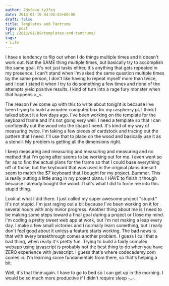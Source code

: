 ```yaml
---
author: 2dsteve_ty3fxq
date: 2013-01-10 04:08:53+00:00
draft: false
title: Templates and Tantrums
type: post
url: /2013/01/09/templates-and-tantrums/
tags:
- Life
---
```


I have a tendency to flip out when I do things multiple times and it doesn't work out. Not the SAME thing multiple times, but basically try to accomplish the same goal. It's not just tasks either, it's anything that gets repeated in my presence. I can't stand when I'm asked the same question multiple times by the same person, I don't like having to repeat myself more than twice, and I can't stand it when I try to do something a few times and none of the attempts yield positive results. I kind of turn into a rage fury monster when that happens >_<.<!-- more -->

The reason I've come up with this to write about tonight is because I've been trying to build a wooden computer box for my raspberry pi. I think I talked about it a few days ago. I've been working on the template for the keyboard frame and it's not going very well. I need a template so that I can confidently cut the wood into the shape I need. It's kind of my way of measuring twice. I'm taking a few pieces of cardstock and tracing out the pattern that I need. I'll use that to place on the wood and basically use it as a stencil. My problem is getting all the dimensions right.

I keep measuring and measuring and measuring and measuring and no method that I'm going after seems to be working out for me. I even went so far as to find the actual plans for the frame so that I could base everything off of those, but the keyboard that was used in the original plans doesn't seem to match the $7 keyboard that I bought for my project. Bummer. This is really putting a little snag in my project plans. I HAVE to finish it though because I already bought the wood. That's what I did to force me into this stupid thing.

Look at what I did there. I just called my super awesome project "stupid." It's not stupid. I'm just raging out a bit because I've been working on it for several hours with only minor progress. Another thing about me is I need to be making some steps toward a final goal during a project or I lose my mind. I'm coding a pretty sweet web app at work, but I'm not making a leap every day. I make a few small victories and I normally learn something, but I really don't feel good about it unless a feature starts working. The bad news is that with every breakthrough comes another problem. I guess I call that a bad thing, when really it's pretty fun. Trying to build a fairly complex webapp using javascript is probably not the best thing to do when you have ZERO experience with javascript. I guess that's where codecademy.com comes in. I'm learning some fundamentals from there, so that's helping a bit.

Well, it's that time again. I have to go to bed so I can get up in the morning. I would be so much more productive if I didn't require sleep -_-.
